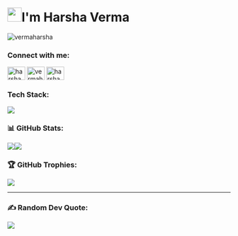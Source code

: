 <h1 class="flex"><img src="https://tva1.sinaimg.cn/large/e6c9d24egy1h1571l0uucg205k05egri.gif" width="32" />I'm Harsha Verma </h1>

<p align="left"> <img src="https://komarev.com/ghpvc/?username=vermaharsha&label=Profile%20views&color=0e75b6&style=flat" alt="vermaharsha" /> </p>

### Connect with me:

<p align="left">
<a href="https://www.linkedin.com/in/harsha-" target="blank" ><img align="center" src="https://raw.githubusercontent.com/rahuldkjain/github-profile-readme-generator/master/src/images/icons/Social/linked-in-alt.svg" alt="harsha verma" height="30" width="40" /></a>
<a href="https://www.codechef.com/users/vermaharsha" target="blank" ><img align="center" src="https://cdn.jsdelivr.net/npm/simple-icons@3.1.0/icons/codechef.svg" alt="vermaharsha" height="30" width="40" /></a>
<!-- <a href="https://leetcode.com/vermaharsha/" target="blank"><img align="center" src="https://raw.githubusercontent.com/rahuldkjain/github-profile-readme-generator/master/src/images/icons/Social/leet-code.svg" alt="vermaharsha" height="30" width="40" /></a> -->
<a href="https://instagram.com/harshaverma___?igshid=NTdlMDg3MTY=" target="blank" ><img align="center" src="https://raw.githubusercontent.com/rahuldkjain/github-profile-readme-generator/master/src/images/icons/Social/instagram.svg" alt="harshaverma___" height="30" width="40" /></a>
<!-- <a href="https://auth.geeksforgeeks.org/user/vermaharr6d4/" target="blank"><img align="center" src="https://raw.githubusercontent.com/rahuldkjain/github-profile-readme-generator/master/src/images/icons/Social/geeks-for-geeks.svg" alt="vermaharr6d4" height="30" width="40" /></a> -->

<!-- 
vermaharsha939@gmail.com<br>
-->

### Tech Stack:

<p align="left">
  <img src="https://skillicons.dev/icons?i=python,html,css,javascript,mysql,cpp,c,java,github&perline=13"/>
  </p>
  

### 📊 GitHub Stats:
<p><img src="https://github-readme-stats.vercel.app/api/top-langs/?username=vermaharsha&theme=algolia&hide_border=true&langs_count=5" /><img src="https://github-readme-stats.vercel.app/api?username=vermaharsha&show_icons=true&theme=algolia&hide_border=true&count_private=true&line_height=27" /></p>

### 🏆 GitHub Trophies:
![](https://github-profile-trophy.vercel.app/?username=vermaharsha&theme=radical&no-frame=false&no-bg=true&margin-w=4)

<!-- <a href="http://www.github.com/vermaharsha"><img src="https://github-readme-activity-graph.cyclic.app/graph?username=vermaharsha&bg_color=1c1917&color=ffffff&line=0891b2&point=ffffff&area_color=1c1917&area=true&hide_border=true&custom_title=GitHub%20Commits%20Graph" alt="GitHub Commits Graph" /></a> -->
<hr>

### ✍️ Random Dev Quote:

![](https://quotes-github-readme.vercel.app/api?type=vertical&theme=dark)

